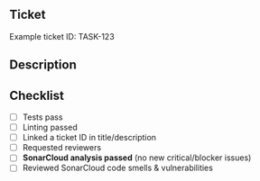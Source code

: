 ## Ticket
Example ticket ID: TASK-123

## Description
<!-- Describe your changes -->

## Checklist
- [ ] Tests pass
- [ ] Linting passed
- [ ] Linked a ticket ID in title/description
- [ ] Requested reviewers
- [ ] **SonarCloud analysis passed** (no new critical/blocker issues)
- [ ] Reviewed SonarCloud code smells & vulnerabilities
